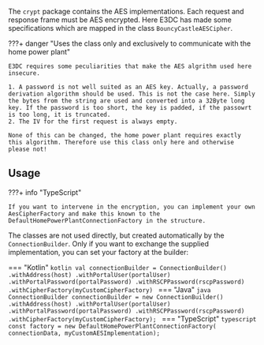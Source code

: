 The `crypt` package contains the AES implementations. Each request and response frame must be AES encrypted. Here E3DC has made some specifications which are mapped in the class `BouncyCastleAESCipher`.

???+ danger "Uses the class only and exclusively to communicate with the home power plant"

    E3DC requires some peculiarities that make the AES algrithm used here insecure. 

    1. A password is not well suited as an AES key. Actually, a password derivation algorithm should be used. This is not the case here. Simply the bytes from the string are used and converted into a 32Byte long key. If the password is too short, the key is padded, if the passowrt is too long, it is truncated.
    2. The IV for the first request is always empty.

    None of this can be changed, the home power plant requires exactly this algorithm. Therefore use this class only here and otherwise please not!

## Usage

???+ info "TypeScript"

    If you want to intervene in the encryption, you can implement your own AesCipherFactory and make this known to the DefaultHomePowerPlantConnectionFactory in the structure.

The classes are not used directly, but created automatically by the `ConnectionBuilder`. Only if you want to exchange the supplied implementation, you can set your factory at the builder:

=== "Kotlin"
    ```kotlin
    val connectionBuilder = ConnectionBuilder()
            .withAddress(host)
            .withPortalUser(portalUser)
            .withPortalPassword(portalPassword)
            .withRSCPPassword(rscpPassword)
            .withCipherFactory(myCustomCipherFactory)
    ```
=== "Java"
    ```java
    ConnectionBuilder connectionBuilder = new ConnectionBuilder()
            .withAddress(host)
            .withPortalUser(portalUser)
            .withPortalPassword(portalPassword)
            .withRSCPPassword(rscpPassword)
            .withCipherFactory(myCustomCipherFactory);
    ```
=== "TypeScript"
    ```typescript
    const factory = new DefaultHomePowerPlantConnectionFactory(
            connectionData,
            myCustomAESImplementation);
    ```
